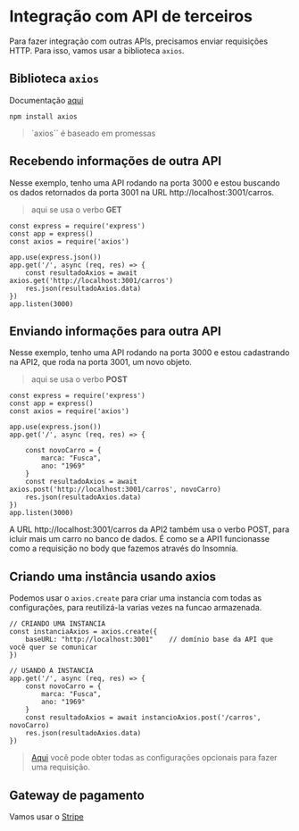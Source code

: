 # Integração com API de terceiros

Para fazer integração com outras APIs, precisamos enviar requisições HTTP. Para isso, vamos usar a biblioteca `axios`.

## Biblioteca `axios`

Documentação [aqui](https://axios-http.com/ptbr/docs/intro)
```
npm install axios
```

> `axios`` é baseado em promessas

## Recebendo informações de outra API

Nesse exemplo, tenho uma API rodando na porta 3000 e estou buscando os dados retornados da porta 3001 na URL http://localhost:3001/carros. 

> aqui se usa o verbo **GET**

```
const express = require('express')
const app = express()
const axios = require('axios')

app.use(express.json())
app.get('/', async (req, res) => {
    const resultadoAxios = await axios.get('http://localhost:3001/carros')
    res.json(resultadoAxios.data)
})
app.listen(3000)
```

## Enviando informações para outra API

Nesse exemplo, tenho uma API rodando na porta 3000 e estou cadastrando na API2, que roda na porta 3001, um novo objeto. 

> aqui se usa o verbo **POST**

```
const express = require('express')
const app = express()
const axios = require('axios')

app.use(express.json())
app.get('/', async (req, res) => {

    const novoCarro = {
        marca: "Fusca",
        ano: "1969"
    }
    const resultadoAxios = await axios.post('http://localhost:3001/carros', novoCarro)
    res.json(resultadoAxios.data)
})
app.listen(3000)
```

A  URL http://localhost:3001/carros da API2 também usa o verbo POST, para icluir mais um carro no banco de dados. É como se a API1 funcionasse como a requisição no body que fazemos através do Insomnia.

## Criando uma instância usando axios 

Podemos usar o `axios.create`  para criar uma instancia com todas as configurações, para reutilizá-la varias vezes na funcao armazenada.


```
// CRIANDO UMA INSTANCIA
const instanciaAxios = axios.create({
    baseURL: "http://localhost:3001"    // domínio base da API que você quer se comunicar 
})

// USANDO A INSTANCIA
app.get('/', async (req, res) => {
    const novoCarro = {
        marca: "Fusca",
        ano: "1969"
    }
    const resultadoAxios = await instancioAxios.post('/carros', novoCarro)
    res.json(resultadoAxios.data)
})
```

> [Aqui](https://axios-http.com/ptbr/docs/req_config) você pode obter todas as configurações opcionais para fazer uma requisição.

## Gateway de pagamento

Vamos usar o [Stripe](https://stripe.com/br)